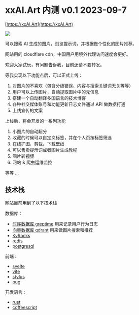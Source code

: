 # xxAI.Art 内测 v0.1 2023-09-7

[https://xxAI.Art](https://xxAI.Art)

![](https://i-01.eu.org/2023/09/xw0hXTH.webp)

可以搜索 AI 生成的图片，浏览提示词，并根据做个性化的图片推荐。

网站用的 cloudflare cdn，中国用户用境外代理访问速度会更好。

欢迎大家试玩，有问题告诉我，目前还请不要转发。

等我实现以下功能点后，可以正式上线：

1. 对图片的不喜欢（包含分级错误、内容与搜索关键词无关等等）
2. 用户可以上传图片，自动提取图片中的元信息
3. 搭建一个自动翻译多国语言的技术博客
4. 各种社交媒体账号和功能更新日志文件通过 API 做数据打通
5. 上线宣传的文案

上线后，将会开发的一系列功能

1. 小图片的自动超分
2. 收藏的时候可以自定义标签，并在个人页按标签筛选
3. 在线扩图，剪裁，下载壁纸
4. 可以售卖提示词或者图片生成教程
5. 图片转视频
6. 网站 & 爬虫运维监控

等等 ...

## 技术栈

网站目前用到了以下技术栈

数据库：

* [时序数据库 greptime](https://greptime.com) 用来记录用户行为日志
* [向量数据库 qdrant](https://qdrant.tech) 用来做图片搜索和推荐
* [KvRocks](https://kvrocks.apache.org)
* [redis](https://redis.io)
* [postgresql](https://www.postgresql.org)

前端 :

* [svelte](https://svelte.dev)
* [vite](https://vitejs.dev)
* [stylus](https://stylus-lang.com)
* [pug](https://pugjs.org)

开发语言 :

* [rust](https://www.rust-lang.org)
* [coffeescript](https://coffeescript.org)
